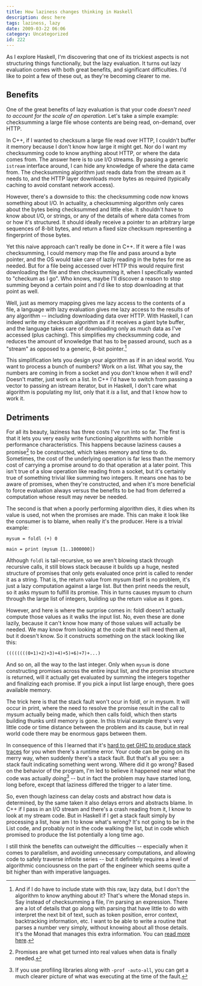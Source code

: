 ```yaml
---
title: How laziness changes thinking in Haskell
description: desc here
tags: laziness, lazy
date: 2009-03-22 06:06
category: Uncategorized
id: 222
---
```


As I explore Haskell, I'm discovering that one of its trickiest aspects is not structuring things functionally, but the lazy evaluation.  It turns out lazy evaluation comes with both great benefits, and significant difficulties.  I'd like to point a few of these out, as they're becoming clearer to me.

<!--more-->
## Benefits

One of the great benefits of lazy evaluation is that your code *doesn't need to account for the scale of an operation*.  Let's take a simple example: checksumming a large file whose contents are being read, on-demand, over HTTP.

In C++, if I wanted to checksum a large file read over HTTP, I couldn't buffer it memory because I don't know how large it might get.  Nor do I want my checksumming code to know anything about HTTP, or where the data comes from.  The answer here is to use I/O streams.  By passing a generic `istream` interface around, I can hide any knowledge of where the data came from.  The checksumming algorithm just reads data from the stream as it needs to, and the HTTP layer downloads more bytes as required (typically caching to avoid constant network access).

However, there's a downside to this: the checksumming code now knows something about I/O.  In actuality, a checksumming algorithm only cares about the bytes being checksummed and little else.  It shouldn't have to know about I/O, or strings, or any of the details of where data comes from or how it's structured.  It should ideally receive a pointer to an arbitrary large sequences of 8-bit bytes, and return a fixed size checksum representing a fingerprint of those bytes.

Yet this naive approach can't really be done in C++.  If it were a file I was checksumming, I could memory map the file and pass around a byte pointer, and the OS would take care of lazily reading in the bytes for me as needed.  But for a file being accessed over HTTP this would require first downloading the file and then checksumming it, when I specifically wanted to "checkum as I go".  Who knows, maybe I'll discover a reason to stop summing beyond a certain point and I'd like to stop downloading at that point as well.

Well, just as memory mapping gives me lazy access to the contents of a file, a language with lazy evaluation gives me lazy access to the results of any algorithm -- including downloading data over HTTP.  With Haskell, I can indeed write my checksum algorithm as if it receives a giant byte buffer, and the language takes care of downloading only as much data as I've accessed (plus caching).  This simplifies my checksumming code, and reduces the amount of knowledge that has to be passed around, such as a "stream" as opposed to a generic, 8-bit pointer.[^1]

This simplification lets you design your algorithm as if in an ideal world.  You want to process a bunch of numbers?  Work on a list.  What you say, the numbers are coming in from a socket and you don't know when it will end?  Doesn't matter, just work on a list.  In C++ I'd have to switch from passing a vector to passing an istream iterator, but in Haskell, I don't care what algorithm is populating my list, only that it *is* a list, and that I know how to work it.

[^1]: And if I do have to include state with this raw, lazy data, but I don't the algorithm to know anything about it?  That's where the Monad steps in.  Say instead of checksumming a file, I'm parsing an expression.  There are a lot of details that go along with parsing that have little to do with interpret the next bit of text, such as token position, error context, backtracking information, etc.  I want to be able to write a routine that parses a number very simply, without knowing about all those details.  It's the Monad that manages this extra information.  You can [read more here](http://en.wikibooks.org/wiki/Haskell/Practical_monads#Parsing_monads).

## Detriments

For all its beauty, laziness has three costs I've run into so far.  The first is that it lets you very easily write functioning algorithms with horrible performance characteristics.  This happens because laziness causes a promise[^2] to be constructed, which takes memory and time to do.  Sometimes, the cost of the underlying operation is far less than the memory cost of carrying a promise around to do that operation at a later point.  This isn't true of a slow operation like reading from a socket, but it's certainly true of something trivial like summing two integers.  It means one has to be aware of promises, when they're constructed, and when it's more beneficial to force evaluation always versus the benefits to be had from deferred a computation whose result may never be needed.

The second is that when a poorly performing algorithm dies, it dies when its value is used, not when the promises are made.  This can make it look like the consumer is to blame, when really it's the producer.  Here is a trivial example:

    mysum = foldl (+) 0
 
    main = print (mysum [1..1000000])

Although `foldl` is tail-recursive, so we aren't blowing stack through recursive calls, it still blows stack because it builds up a huge, nested structure of promises that only gets evaluated once print is called to render it as a string.  That is, the return value from mysum itself is no problem, it's just a lazy computation against a large list.  But then print needs the result, so it asks mysum to fulfill its promise.  This in turns causes mysum to churn through the large list of integers, building up the return value as it goes.

However, and here is where the surprise comes in: foldl doesn't actually compute those values as it walks the input list.  No, even these are done lazily, because it can't know how many of those values will actually be needed.  We may know from looking at the code that it will need them all, but it doesn't know.  So it constructs something on the stack looking like this:

    ((((((((0+1)+2)+3)+4)+5)+6)+7)+...)

And so on, all the way to the last integer.  Only when `mysum` is done constructing promises across the entire input list, and the promise structure is returned, will it actually get evaluated by summing the integers together and finalizing each promise.  If you pick a input list large enough, there goes available memory.

The trick here is that the stack fault won't ocur in foldl, or in mysum.  It will occur in print, where the need to resolve the promise result in the call to mysum actually being made, which then calls foldl, which then starts building thunks until memory is gone.  In this trivial example there's very little code or time distance between the problem and its cause, but in real world code there may be enormous gaps between them.

In consequence of this I learned that it's [hard to get GHC to produce stack traces](http://www.haskell.org/ghc/docs/latest/html/users_guide/ghci-debugger.html#tracing) for you when there's a runtime error.  Your code can be going on its merry way, when suddenly there's a stack fault.  But that's all you see: a stack fault indicating something went wrong.  Where did it go wrong?  Based on the behavior of the program, I'm led to believe it happened near what the code was actually *doing*[^3] -- but in fact the problem may have started long, long before, except that laziness differed the trigger to a later time.

So, even though laziness can delay costs and abstract how data is determined, by the same taken it also delays errors and abstracts blame.  In C++ if I pass in an I/O stream and there's a crash reading from it, I know to look at my stream code.  But in Haskell if I get a stack fault simply by processing a list, how am I to know what's wrong?  It's not going to be in the List code, and probably not in the code walking the list, but in code which promised to produce the list potentially a long time ago.

I still think the benefits can outweight the difficulties -- especially when it comes to parallelism, and avoiding unnecessary computations, and allowing code to safely traverse infinite series -- but it definitely requires a level of algorithmic conciousness on the part of the engineer which seems quite a bit higher than with imperative languages.

[^2]: Promises are what get turned into real values when data is finally needed.

[^3]: If you use profiling libraries along with `-prof -auto-all`, you can get a much clearer picture of what was executing at the time of the fault.

